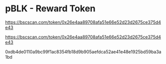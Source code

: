 # pBLK - Reward Token

https://bscscan.com/token/0x26e4aa89708afa51e66e52d23d2675ce375d4e43


https://bscscan.com/token/0x26e4aa89708afa51e66e52d23d2675ce375d4e43

0xdb4de0110a9bc99f1ac8354fb18d9b905aefdca52ae41e48e1925bd59ba3a1bd

